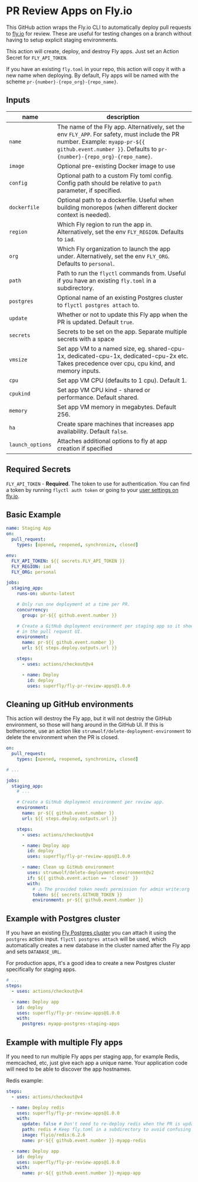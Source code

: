 # PR Review Apps on Fly.io

This GitHub action wraps the Fly.io CLI to automatically deploy pull requests to
[fly.io](http://fly.io) for review. These are useful for testing changes on a
branch without having to setup explicit staging environments.

This action will create, deploy, and destroy Fly apps. Just set an Action Secret
for `FLY_API_TOKEN`.

If you have an existing `fly.toml` in your repo, this action will copy it with a
new name when deploying. By default, Fly apps will be named with the scheme
`pr-{number}-{repo_org}-{repo_name}`.

## Inputs

| name             | description                                                                                                                                                                                              |
| ---------------- | -------------------------------------------------------------------------------------------------------------------------------------------------------------------------------------------------------- |
| `name`           | The name of the Fly app. Alternatively, set the env `FLY_APP`. For safety, must include the PR number. Example: `myapp-pr-${{ github.event.number }}`. Defaults to `pr-{number}-{repo_org}-{repo_name}`. |
| `image`          | Optional pre-existing Docker image to use                                                                                                                                                                |
| `config`         | Optional path to a custom Fly toml config. Config path should be relative to `path` parameter, if specified.                                                                                             |
| `dockerfile`     | Optional path to a dockerfile. Useful when building monorepos (when different docker context is needed).                                                                                                 |
| `region`         | Which Fly region to run the app in. Alternatively, set the env `FLY_REGION`. Defaults to `iad`.                                                                                                          |
| `org`            | Which Fly organization to launch the app under. Alternatively, set the env `FLY_ORG`. Defaults to `personal`.                                                                                            |
| `path`           | Path to run the `flyctl` commands from. Useful if you have an existing `fly.toml` in a subdirectory.                                                                                                     |
| `postgres`       | Optional name of an existing Postgres cluster to `flyctl postgres attach` to.                                                                                                                            |
| `update`         | Whether or not to update this Fly app when the PR is updated. Default `true`.                                                                                                                            |
| `secrets`        | Secrets to be set on the app. Separate multiple secrets with a space                                                                                                                                     |
| `vmsize`         | Set app VM to a named size, eg. shared-cpu-1x, dedicated-cpu-1x, dedicated-cpu-2x etc. Takes precedence over cpu, cpu kind, and memory inputs.                                                           |
| `cpu`            | Set app VM CPU (defaults to 1 cpu). Default 1.                                                                                                                                                           |
| `cpukind`        | Set app VM CPU kind - shared or performance. Default shared.                                                                                                                                             |
| `memory`         | Set app VM memory in megabytes. Default 256.                                                                                                                                                             |
| `ha`             | Create spare machines that increases app availability. Default `false`.                                                                                                                                  |
| `launch_options` | Attaches additional options to fly at app creation if specified                                                                                                                                          |

## Required Secrets

`FLY_API_TOKEN` - **Required**. The token to use for authentication. You can
find a token by running `flyctl auth token` or going to your
[user settings on fly.io](https://fly.io/user/personal_access_tokens).

## Basic Example

```yaml
name: Staging App
on:
  pull_request:
    types: [opened, reopened, synchronize, closed]

env:
  FLY_API_TOKEN: ${{ secrets.FLY_API_TOKEN }}
  FLY_REGION: iad
  FLY_ORG: personal

jobs:
  staging_app:
    runs-on: ubuntu-latest

    # Only run one deployment at a time per PR.
    concurrency:
      group: pr-${{ github.event.number }}

    # Create a GitHub deployment environment per staging app so it shows up
    # in the pull request UI.
    environment:
      name: pr-${{ github.event.number }}
      url: ${{ steps.deploy.outputs.url }}

    steps:
      - uses: actions/checkout@v4

      - name: Deploy
        id: deploy
        uses: superfly/fly-pr-review-apps@1.0.0
```

## Cleaning up GitHub environments

This action will destroy the Fly app, but it will not destroy the GitHub
environment, so those will hang around in the GitHub UI. If this is bothersome,
use an action like `strumwolf/delete-deployment-environment` to delete the
environment when the PR is closed.

```yaml
on:
  pull_request:
    types: [opened, reopened, synchronize, closed]

# ...

jobs:
  staging_app:
    # ...

    # Create a GitHub deployment environment per review app.
    environment:
      name: pr-${{ github.event.number }}
      url: ${{ steps.deploy.outputs.url }}

    steps:
      - uses: actions/checkout@v4

      - name: Deploy app
        id: deploy
        uses: superfly/fly-pr-review-apps@1.0.0

      - name: Clean up GitHub environment
        uses: strumwolf/delete-deployment-environment@v2
        if: ${{ github.event.action == 'closed' }}
        with:
          # ⚠️ The provided token needs permission for admin write:org
          token: ${{ secrets.GITHUB_TOKEN }}
          environment: pr-${{ github.event.number }}
```

## Example with Postgres cluster

If you have an existing
[Fly Postgres cluster](https://fly.io/docs/reference/postgres/) you can attach
it using the `postgres` action input. `flyctl postgres attach` will be used,
which automatically creates a new database in the cluster named after the Fly
app and sets `DATABASE_URL`.

For production apps, it's a good idea to create a new Postgres cluster
specifically for staging apps.

```yaml
# ...
steps:
  - uses: actions/checkout@v4

  - name: Deploy app
    id: deploy
    uses: superfly/fly-pr-review-apps@1.0.0
    with:
      postgres: myapp-postgres-staging-apps
```

## Example with multiple Fly apps

If you need to run multiple Fly apps per staging app, for example Redis,
memcached, etc, just give each app a unique name. Your application code will
need to be able to discover the app hostnames.

Redis example:

```yaml
steps:
  - uses: actions/checkout@v4

  - name: Deploy redis
    uses: superfly/fly-pr-review-apps@1.0.0
    with:
      update: false # Don't need to re-deploy redis when the PR is updated
      path: redis # Keep fly.toml in a subdirectory to avoid confusing flyctl
      image: flyio/redis:6.2.6
      name: pr-${{ github.event.number }}-myapp-redis

  - name: Deploy app
    id: deploy
    uses: superfly/fly-pr-review-apps@1.0.0
    with:
      name: pr-${{ github.event.number }}-myapp-app
```
